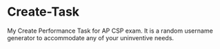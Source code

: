# Create-Task
My Create Performance Task for AP CSP exam. It is a random username generator to accommodate any of your uninventive needs.
